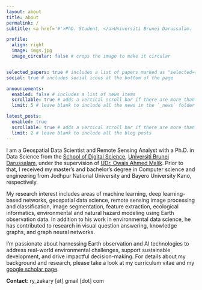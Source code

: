 ```yaml
---
layout: about
title: about
permalink: /
subtitle: <a href='#'>PhD. Student, </a>Universiti Brunei Darussalam.

profile:
  align: right
  image: imgs.jpg
  image_circular: false # crops the image to make it circular


selected_papers: true # includes a list of papers marked as "selected={true}"
social: true # includes social icons at the bottom of the page

announcements:
  enabled: false # includes a list of news items
  scrollable: true # adds a vertical scroll bar if there are more than 3 news items
  limit: 5 # leave blank to include all the news in the `_news` folder

latest_posts:
  enabled: true
  scrollable: true # adds a vertical scroll bar if there are more than 3 new posts items
  limit: 2 # leave blank to include all the blog posts
---
```


I am a Geospatial Data Scientist and Remote Sensing Analyst with a Ph.D. in Data Science from the  [School of Digital Science](https://sds.ubd.edu.bn/), [Universiti Brunei Darussalam](https://ubd.edu.bn/), under the supervision of [UDr. Owais Ahmed Malik](https://scholar.google.com/citations?user=4rCcXLsAAAAJ&hl=en). Prior to that, I received my master’s and bachelor’s degree in Computer science and engineering from Jodhpur National University and Bayero University Kano, respectively. 

My research interest includes areas of machine learning, deep learning-based networks, geospatial data science, remote sensing image processing and classification, image segmentation, feature extraction, ecological informatics, environmental and natural hazard modeling using Earth observation data. In addition to his work in environmental data science, he has contributed to research in visual question answering, knowledge graphs, and graph neural networks. 

I’m passionate about harnessing Earth observation and AI technologies to address real-world environmental challenges, support sustainable development, and drive impactful decision-making. For details about my background and research, please take a look at my curriculum vitae and my [google scholar page](https://scholar.google.com/citations?hl=en&user=2m8f6TsAAAAJ).

**Contact**: ry_zakary [at] gmail [dot] com
